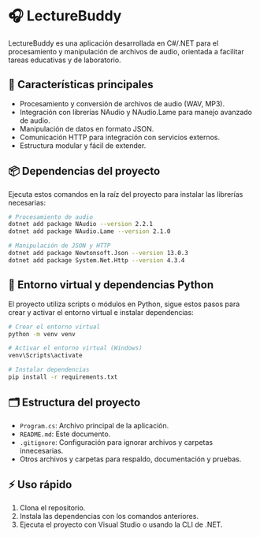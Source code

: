 
# 🎧 LectureBuddy

LectureBuddy es una aplicación desarrollada en C#/.NET para el procesamiento y manipulación de archivos de audio, orientada a facilitar tareas educativas y de laboratorio.

## 🚀 Características principales

- Procesamiento y conversión de archivos de audio (WAV, MP3).
- Integración con librerías NAudio y NAudio.Lame para manejo avanzado de audio.
- Manipulación de datos en formato JSON.
- Comunicación HTTP para integración con servicios externos.
- Estructura modular y fácil de extender.

## 📦 Dependencias del proyecto

Ejecuta estos comandos en la raíz del proyecto para instalar las librerías necesarias:

```bash
# Procesamiento de audio
dotnet add package NAudio --version 2.2.1
dotnet add package NAudio.Lame --version 2.1.0

# Manipulación de JSON y HTTP
dotnet add package Newtonsoft.Json --version 13.0.3
dotnet add package System.Net.Http --version 4.3.4
```

## 🐍 Entorno virtual y dependencias Python

El proyecto utiliza scripts o módulos en Python, sigue estos pasos para crear y activar el entorno virtual e instalar dependencias:

```bash
# Crear el entorno virtual
python -m venv venv

# Activar el entorno virtual (Windows)
venv\Scripts\activate

# Instalar dependencias
pip install -r requirements.txt
```

## 🗂 Estructura del proyecto

- `Program.cs`: Archivo principal de la aplicación.
- `README.md`: Este documento.
- `.gitignore`: Configuración para ignorar archivos y carpetas innecesarias.
- Otros archivos y carpetas para respaldo, documentación y pruebas.

## ⚡ Uso rápido

1. Clona el repositorio.
2. Instala las dependencias con los comandos anteriores.
3. Ejecuta el proyecto con Visual Studio o usando la CLI de .NET.
